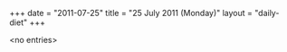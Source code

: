 +++
date = "2011-07-25"
title = "25 July 2011 (Monday)"
layout = "daily-diet"
+++


\<no entries\>

